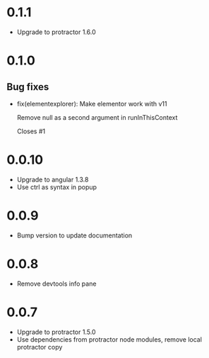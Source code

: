 # 0.1.1

 - Upgrade to protractor 1.6.0

# 0.1.0

## Bug fixes

 - fix(elementexplorer): Make elementor work with v11

   Remove null as a second argument in runInThisContext

   Closes #1

# 0.0.10

 - Upgrade to angular 1.3.8
 - Use ctrl as syntax in popup

# 0.0.9

 - Bump version to update documentation

# 0.0.8

 - Remove devtools info pane

# 0.0.7

 - Upgrade to protractor 1.5.0
 - Use dependencies from protractor node modules, remove local protractor copy
